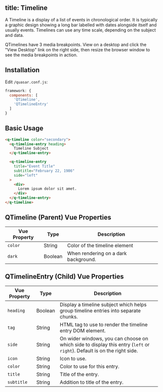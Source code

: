 title: Timeline
---
A Timeline is a display of a list of events in chronological order. It is typically a graphic design showing a long bar labelled with dates alongside itself and usually events. Timelines can use any time scale, depending on the subject and data.

QTimelines have 3 media breakpoints. View on a desktop and click the "View Desktop" link on the right side, then resize the browser window to see the media breakpoints in action.
<input type="hidden" data-fullpage-demo="other-components/timeline">

## Installation
Edit `/quasar.conf.js`:
```js
framework: {
  components: [
    'QTimeline',
    'QTimelineEntry'
  ]
}
```

## Basic Usage
```html
<q-timeline color="secondary">
  <q-timeline-entry heading>
    Timeline Subject
  </q-timeline-entry>

  <q-timeline-entry
    title="Event Title"
    subtitle="February 22, 1986"
    side="left"
  >
    <div>
      Lorem ipsum dolor sit amet.
    </div>
  </q-timeline-entry>
</q-timeline>
```

## QTimeline (Parent) Vue Properties
| Vue Property | Type    | Description                            |
| ---          | ---     | ---                                    |
| `color` | String  | Color of the timeline element |
| `dark` | Boolean | When rendering on a dark background. |

## QTimelineEntry (Child) Vue Properties
| Vue Property | Type    | Description |
| ---          | ---     | ---         |
| `heading` | Boolean | Display a timeline subject which helps group timeline entries into separate chunks. |
| `tag` | String | HTML tag to use to render the timeline entry DOM element. |
| `side` | String | On wider windows, you can choose on which side to display this entry (`left` or `right`). Default is on the right side. |
| `icon` | String | Icon to use. |
| `color` | String | Color to use for this entry. |
| `title` | String | Title of the entry. |
| `subtitle` | String | Addition to title of the entry. |
